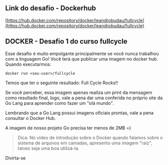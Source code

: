 ## Link do desafio - Dockerhub
[https://hub.docker.com/repository/docker/leandrobudau/fullcycle](https://hub.docker.com/repository/docker/leandrobudau/fullcycle)

## DOCKER - Desafio 1 do curso fullcycle
Esse desafio é muito empolgante principalmente se você nunca trabalhou com a linguagem Go!
Você terá que publicar uma imagem no docker hub. Quando executarmos:

```
docker run <seu-user>/fullcycle
```

Temos que ter o seguinte resultado: Full Cycle Rocks!!


Se você perceber, essa imagem apenas realiza um print da mensagem como resultado final, logo, vale a pena dar uma conferida no próprio site da Go Lang para aprender como fazer um "olá mundo".


Lembrando que a Go Lang possui imagens oficiais prontas, vale a pena consultar o Docker Hub.


A imagem de nosso projeto Go precisa ter menos de 2MB =)


> Dica: No vídeo de introdução sobre o Docker quando falamos sobre o sistema de arquivos em camadas, apresento uma imagem "raiz", talvez seja uma boa utilizá-la.

Divirta-se